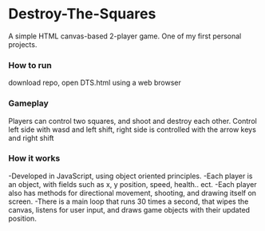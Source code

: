 # Destroy-The-Squares
A simple HTML canvas-based 2-player game. One of my first personal projects.

### How to run
download repo, open DTS.html using a web browser

### Gameplay
Players can control two squares, and shoot and destroy each other. Control left side with wasd and left shift, 
right side is controlled with the arrow keys and right shift

### How it works
-Developed in JavaScript, using object oriented principles. 
-Each player is an object, with fields such as x, y position, speed, health.. ect. 
-Each player also has methods for directional movement, shooting, and drawing itself on screen.
-There is a main loop that runs 30 times a second, that wipes the canvas, listens for user input, and draws game objects with their updated position.   


